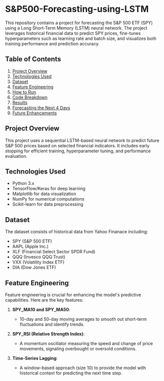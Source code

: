 # S&P500-Forecasting-using-LSTM

This repository contains a project for forecasting the S&P 500 ETF (SPY) using a Long Short-Term Memory (LSTM) neural network. The project leverages historical financial data to predict SPY prices, fine-tunes hyperparameters such as learning rate and batch size, and visualizes both training performance and prediction accuracy.

## Table of Contents
1. [Project Overview](#project-overview)  
2. [Technologies Used](#technologies-used)  
3. [Dataset](#dataset)  
4. [Feature Engineering](#feature-engineering)  
5. [How to Run](#how-to-run)  
6. [Code Breakdown](#code-breakdown)  
7. [Results](#results)  
8. [Forecasting the Next 4 Days](#forecasting-the-next-4-days)  
9. [Future Enhancements](#future-enhancements)  

## Project Overview
This project uses a sequential LSTM-based neural network to predict future S&P 500 prices based on selected financial indicators. It includes early stopping for efficient training, hyperparameter tuning, and performance evaluation.

## Technologies Used
- Python 3.x
- TensorFlow/Keras for deep learning
- Matplotlib for data visualization
- NumPy for numerical computations
- Scikit-learn for data preprocessing

## Dataset
The dataset consists of historical data from Yahoo Finanace including:
- SPY (S&P 500 ETF)  
- AAPL (Apple Inc.)  
- XLF (Financial Select Sector SPDR Fund)  
- QQQ (Invesco QQQ Trust)  
- VXX (Volatility Index ETF)  
- DIA (Dow Jones ETF)

## Feature Engineering
Feature engineering is crucial for enhancing the model's predictive capabilities. Here are the key features:

1. **SPY_MA10 and SPY_MA50**:  
   - 10-day and 50-day moving averages to smooth out short-term fluctuations and identify trends.
   
2. **SPY_RSI (Relative Strength Index)**:  
   - A momentum oscillator measuring the speed and change of price movements, signaling overbought or oversold conditions.
   
3. **Time-Series Lagging**:  
   - A window-based approach (size 10) to provide the model with historical context for predicting the next time step.


